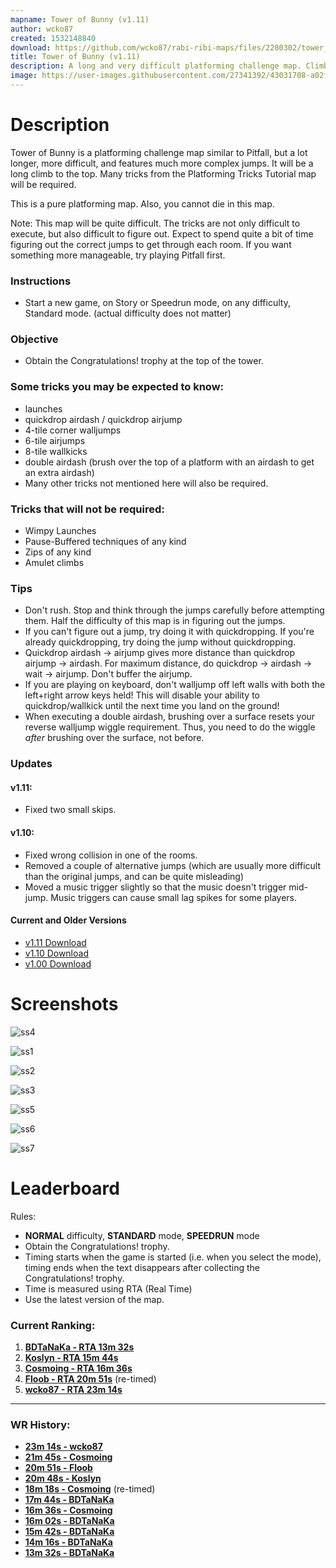```yaml
---
mapname: Tower of Bunny (v1.11)
author: wcko87
created: 1532148840
download: https://github.com/wcko87/rabi-ribi-maps/files/2280302/tower_of_bunny_v1_11.zip
title: Tower of Bunny (v1.11)
description: A long and very difficult platforming challenge map. Climb to the top of the tower!
image: https://user-images.githubusercontent.com/27341392/43031708-a02f121e-8cd9-11e8-82e4-006b2a93d322.png
---
```


# Description

Tower of Bunny is a platforming challenge map similar to Pitfall, but a lot longer, more difficult, and features much more complex jumps. It will be a long climb to the top.
Many tricks from the Platforming Tricks Tutorial map will be required.

This is a pure platforming map. Also, you cannot die in this map.

Note: This map will be quite difficult. The tricks are not only difficult to execute, but also difficult to figure out. Expect to spend quite a bit of time figuring out the correct jumps to get through each room. If you want something more manageable, try playing Pitfall first.

### Instructions
- Start a new game, on Story or Speedrun mode, on any difficulty, Standard mode. (actual difficulty does not matter)

### Objective
- Obtain the Congratulations! trophy at the top of the tower.

### Some tricks you may be expected to know:
- launches
- quickdrop airdash / quickdrop airjump
- 4-tile corner walljumps
- 6-tile airjumps
- 8-tile wallkicks
- double airdash (brush over the top of a platform with an airdash to get an extra airdash)
- Many other tricks not mentioned here will also be required.

### Tricks that will not be required:
- Wimpy Launches
- Pause-Buffered techniques of any kind
- Zips of any kind
- Amulet climbs

### Tips
- Don't rush. Stop and think through the jumps carefully before attempting them. Half the difficulty of this map is in figuring out the jumps.
- If you can't figure out a jump, try doing it with quickdropping. If you're already quickdropping, try doing the jump without quickdropping.
- Quickdrop airdash -> airjump gives more distance than quickdrop airjump -> airdash. For maximum distance, do quickdrop -> airdash -> wait -> airjump. Don't buffer the airjump.
- If you are playing on keyboard, don't walljump off left walls with both the left+right arrow keys held! This will disable your ability to quickdrop/wallkick until the next time you land on the ground!
- When executing a double airdash, brushing over a surface resets your reverse walljump wiggle requirement. Thus, you need to do the wiggle *after* brushing over the surface, not before.

### Updates

#### v1.11:
- Fixed two small skips.

#### v1.10:
- Fixed wrong collision in one of the rooms.
- Removed a couple of alternative jumps (which are usually more difficult than the original jumps, and can be quite misleading)
- Moved a music trigger slightly so that the music doesn't trigger mid-jump. Music triggers can cause small lag spikes for some players.

#### Current and Older Versions
- [v1.11 Download](https://github.com/wcko87/rabi-ribi-maps/files/2280302/tower_of_bunny_v1_11.zip)
- [v1.10 Download](https://github.com/wcko87/rabi-ribi-maps/files/2234810/tower_of_bunny_v1_10.zip)
- [v1.00 Download](https://github.com/wcko87/rabi-ribi-maps/files/2215852/tower_of_bunny_v1_00.zip)


# Screenshots
![ss4](https://user-images.githubusercontent.com/27341392/43031709-a05b569e-8cd9-11e8-912d-3ec8663bc475.png)

![ss1](https://user-images.githubusercontent.com/27341392/43031706-9fd2e17e-8cd9-11e8-8795-d1db7a9f5719.png)

![ss2](https://user-images.githubusercontent.com/27341392/43031707-a001d7e0-8cd9-11e8-9bf9-0abb4caeeae9.png)

![ss3](https://user-images.githubusercontent.com/27341392/43031708-a02f121e-8cd9-11e8-82e4-006b2a93d322.png)

![ss5](https://user-images.githubusercontent.com/27341392/43031710-a08ba3b2-8cd9-11e8-8870-99e3c793fa6f.png)

![ss6](https://user-images.githubusercontent.com/27341392/43031711-a0b9e592-8cd9-11e8-8bcb-7d52dda68ced.png)

![ss7](https://user-images.githubusercontent.com/27341392/43031712-a0e1fd5c-8cd9-11e8-8185-30db04f4128e.png)

# Leaderboard
Rules:
* **NORMAL** difficulty, **STANDARD** mode, **SPEEDRUN** mode
* Obtain the Congratulations! trophy.
* Timing starts when the game is started (i.e. when you select the mode), timing ends when the text disappears after collecting the Congratulations! trophy.
* Time is measured using RTA (Real Time)
* Use the latest version of the map.


### Current Ranking:

1. [**BDTaNaKa - RTA 13m 32s**](https://youtu.be/ExUJ4VXNxRs)
2. [**Koslyn - RTA 15m 44s**](https://youtu.be/Qn7PZdg7oGs)
3. [**Cosmoing - RTA 16m 36s**](https://youtu.be/nkrbhW-p29U)
4. [**Floob - RTA 20m 51s**](https://www.youtube.com/watch?v=hWsFma7AKnw) (re-timed)
5. [**wcko87 - RTA 23m 14s**](https://www.youtube.com/watch?v=yw5GnnABKWM)

----------------------------

### WR History:
- [**23m 14s - wcko87**](https://www.youtube.com/watch?v=yw5GnnABKWM)
- [**21m 45s - Cosmoing**](https://www.youtube.com/watch?v=AL3KowPMD4s)
- [**20m 51s - Floob**](https://www.youtube.com/watch?v=hWsFma7AKnw)
- [**20m 48s - Koslyn**](https://www.youtube.com/watch?v=zswDzSH4F08)
- [**18m 18s - Cosmoing**](https://youtu.be/oLODVKXp4XA) (re-timed)
- [**17m 44s - BDTaNaKa**](https://youtu.be/QdX5uUfZNVw)
- [**16m 36s - Cosmoing**](https://youtu.be/nkrbhW-p29U)
- [**16m 02s - BDTaNaKa**](https://youtu.be/SepNIgRphjM)
- [**15m 42s - BDTaNaKa**](https://youtu.be/gYgMFEb8oZU)
- [**14m 16s - BDTaNaKa**](https://youtu.be/AJA7HN1zO98)
- [**13m 32s - BDTaNaKa**](https://youtu.be/ExUJ4VXNxRs)
